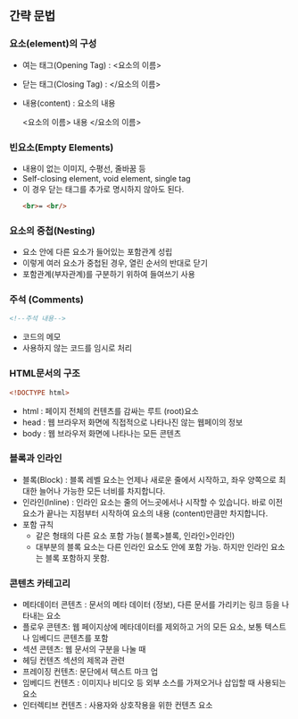 ## 간략 문법
### 요소(element)의 구성
- 여는 태그(Opening Tag) : <요소의 이름>
- 닫는 태그(Closing Tag) : </요소의 이름>
- 내용(content) : 요소의 내용

  <요소의 이름> 내용 </요소의 이름>

### 빈요소(Empty Elements)
- 내용이 없는 이미지, 수평선, 줄바꿈 등
- Self-closing element, void element, single tag
- 이 경우 닫는 태그를 추가로 명시하지 않아도 된다.
  ```html
  <br>= <br/>
    ```
### 요소의 중첩(Nesting)
- 요소 안에 다른 요소가 들어있는 포함관계 성립
- 이렇게 여러 요소가 중첩된 경우, 열린 순서의 반대로 닫기
- 포함관계(부자관계)를 구분하기 위하여 들여쓰기 사용

### 주석 (Comments)
```html
<!--주석 내용-->
```
- 코드의 메모
- 사용하지 않는 코드를 임시로 처리

### HTML문서의 구조

 ```html
<!DOCTYPE html>
```
- html : 페이지 전체의 컨텐츠를 감싸는 루트 (root)요소
- head : 웹 브라우저 화면에 직접적으로 나타나진 않는 웹페이의 정보
- body :  웹 브라우저 화면에 나타나는 모든 콘텐츠

### 블록과 인라인

- 블록(Block) : 블록 레벨 요소는 언제나 새로운 줄에서 시작하고, 좌우 양쪽으로 최대한 늘어나 가능한 모든  너비를 차지합니다. 
- 인라인(Inline) : 인라인 요소는 줄의 어느곳에서나 시작할 수 있습니다. 바로 이전 요소가 끝나는 지점부터 시작하여 요소의 내용 (content)만큼만 차지합니다.
- 포함 규칙
    - 같은 형태의 다른 요소 포함 가능( 블록>블록, 인라인>인라인)
    - 대부분의 블록 요소는 다른 인라인 요소도 안에 포함 가능. 하지만 인라인 요소는 블록 포함하지 못함.

### 콘텐츠 카테고리

- 메타데이터 콘텐츠 : 문서의 메타 데이터 (정보), 다른 문서를 가리키는 링크 등을 나타내는 요소 
- 플로우 콘텐츠: 웹 페이지상에 메타데이터를 제외하고 거의 모든 요소, 보통 텍스트나 임베디드 콘텐츠를 포함
- 섹션 콘텐츠: 웹 문서의 구분을 나눌 때
- 헤딩 컨텐츠 섹션의 제목과 관련
- 프레이징 컨텐츠: 문단에서 텍스트 마크 업
- 임베디드 컨텐츠 : 이미지나 비디오 등 외부 소스를 가져오거나 삽입할 때 사용되는 요소
- 인터렉티브 컨텐츠 : 사용자와 상호작용을 위한 컨텐츠 요소


